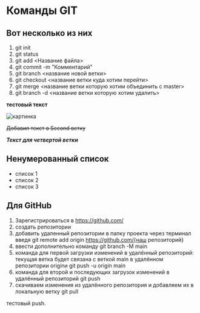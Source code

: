 # Команды GIT

## Вот несколько из них

1. git init
2. git status 
3. git add <Название файла> 
4. git commit -m "Комментарий"
5. git branch <название новой ветки>
6. git checkout <название ветки куда хотим перейти>
7. git merge <название ветки которую хотим объединить с master>
8. git branch -d <название ветки которую хотим удалить>

**тестовый текст**

![картинка](preview.jpg "Картинка")

~~Добавил текст в Second ветку~~

***Текст для четвертой ветки***
## Ненумерованный список
* список 1
* список 2
* список 3

## Для GitHub
1. Зарегистрироваться в https://github.com/
2. создать репозитории
3. добавить удаленный репозитории в папку проекта через терминал введя git remote add origin https://github.com/{наш репозиторий}
4. ввести дополнительно команду  git branch -M main  
5. команда для первой загрузки изменений в удалённый репозиторий: текущая ветка будет связана с веткой main в удалённом репозитории originи git push -u origin main 
6. команда для второй и последующих загрузок изменений в удалённый репозиторий git push
7. скачиваем изменения из удалённого репозитория и добавляем их в локальную ветку git pull

тестовый push.
